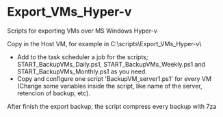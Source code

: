 # Export_VMs_Hyper-v
Scripts for exporting VMs over MS Windows Hyper-v

Copy in the Host VM, for example in C:\scripts\Export_VMs_Hyper-v\

- Add to the task scheduler a job for the scripts; START_BackupVMs_Daily.ps1, START_BackupVMs_Weekly.ps1 and START_BackupVMs_Monthly.ps1 as you need.
- Copy and configure one script 'BackupVM_server1.ps1' for every VM (Change some variables inside the script, like name of the server, retencion of backup, etc).

After finish the export backup, the script compress every backup with 7za
